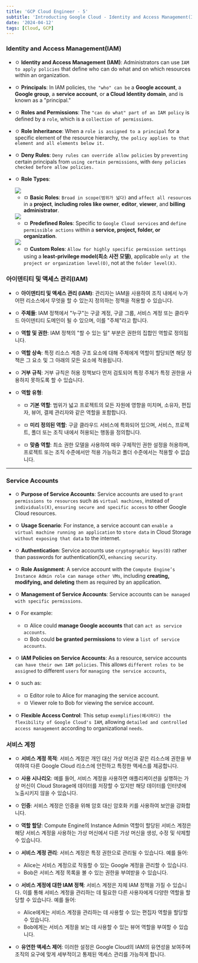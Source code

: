 ```yaml
---
title: 'GCP Cloud Engineer - 5'
subtitle: 'Introducting Google Cloud - Identity and Access Management(IAM) / Service Accounts'
date: '2024-04-12'
tags: [Cloud, GCP]
---
```


### Identity and Access Management(IAM)


- ㅇ **Identity and Access Management (IAM)**: Administrators can use `IAM to apply policies` that define who can do what and on which resources within an organization.

- ㅇ **Principals**: In IAM policies, `the "who" can be` a **Google account**, a **Google group**, a **service account**, or **a Cloud Identity domain**, and is known as a "principal."

- ㅇ **Roles and Permissions**: The `"can do what" part of an IAM policy` is defined by a `role`, which is a `collection of permissions`.

- ㅇ **Role Inheritance**: When a `role is assigned to a principal` for a specific element of the resource hierarchy, `the policy applies to that element and all elements below it.`

- ㅇ **Deny Rules**: `Deny rules can override allow policies` by `preventing` certain principals from `using certain permissions`, with `deny policies checked before allow policies.`

- ㅇ **Role Types**:

  <img class='blogImage' src='/blog/basic_iam_role.png'>

  - ㅁ **Basic Roles**: `Broad in scope(범위가 넓다)` and `affect all resources` in a **project**, **including roles like owner**, **editor**, **viewer**, and **billing administrator**.

  <img class='blogImage' src='/blog/predefined_role.png'>

  - ㅁ **Predefined Roles**: Specific to `Google Cloud services` and `define permissible actions` within a **service, project, folder, or organization**.

  <img class='blogImage' src='/blog/custom_role.png'>

  - ㅁ **Custom Roles**: `Allow for highly specific permission settings` using a **least-privilege model(최소 사전 모델)**, applicable `only at the project or organization level(O)`, not at the `folder level(X)`.

### 아이덴티티 및 액세스 관리(IAM)

- ㅇ **아이덴티티 및 액세스 관리 (IAM)**: 관리자는 IAM을 사용하여 조직 내에서 누가 어떤 리소스에서 무엇을 할 수 있는지 정의하는 정책을 적용할 수 있습니다.

- ㅇ **주체들**: IAM 정책에서 "누구"는 구글 계정, 구글 그룹, 서비스 계정 또는 클라우드 아이덴티티 도메인이 될 수 있으며, 이를 "주체"라고 합니다.

- ㅇ **역할 및 권한**: IAM 정책의 "할 수 있는 일" 부분은 권한의 집합인 역할로 정의됩니다.

- ㅇ **역할 상속**: 특정 리소스 계층 구조 요소에 대해 주체에게 역할이 할당되면 해당 정책은 그 요소 및 그 아래의 모든 요소에 적용됩니다.

- ㅇ **거부 규칙**: 거부 규칙은 허용 정책보다 먼저 검토되어 특정 주체가 특정 권한을 사용하지 못하도록 할 수 있습니다.

- ㅇ **역할 유형**:

  - ㅁ **기본 역할**: 범위가 넓고 프로젝트의 모든 자원에 영향을 미치며, 소유자, 편집자, 뷰어, 결제 관리자와 같은 역할을 포함합니다.

  - ㅁ **미리 정의된 역할**: 구글 클라우드 서비스에 특화되어 있으며, 서비스, 프로젝트, 폴더 또는 조직 내에서 허용되는 행동을 정의합니다.

  - ㅁ **맞춤 역할**: 최소 권한 모델을 사용하여 매우 구체적인 권한 설정을 허용하며, 프로젝트 또는 조직 수준에서만 적용 가능하고 폴더 수준에서는 적용할 수 없습니다.

--------


### Service Accounts


- ㅇ **Purpose of Service Accounts**: Service accounts are used to `grant permissions to resources` such as `virtual machines`, instead of `individuals(X)`, `ensuring secure and specific access` to other Google Cloud resources.

- ㅇ **Usage Scenario**: For instance, a service account can `enable a virtual machine running an application` to `store data` in Cloud Storage `without exposing that data` to the internet.

- ㅇ **Authentication**: Service accounts use `cryptographic keys(O)` rather than passwords for authentication(X), `enhancing security`.

- ㅇ **Role Assignment**: A service account with the `Compute Engine’s Instance Admin role can manage other VMs`, including **creating, modifying, and deleting** them as required by an application.

- ㅇ **Management of Service Accounts**: Service accounts can `be managed with specific permissions`. 
- ㅇ For example:
  - ㅁ Alice could **manage Google accounts** that can `act as service accounts`.
  - ㅁ Bob could **be granted permissions** to view a `list of service accounts`.

- ㅇ **IAM Policies on Service Accounts**: As a resource, service accounts `can have their own IAM policies`. This allows `different roles to be assigned` to different `users` for `managing the service accounts`, 
- ㅇ such as:
  - ㅁ Editor role to Alice for managing the service account.
  - ㅁ Viewer role to Bob for viewing the service account.

- ㅇ **Flexible Access Control**: This setup `exemplifies(예시하다) the flexibility of Google Cloud's IAM`, allowing `detailed and controlled access management` according to organizational `needs`.

### 서비스 계정

- ㅇ **서비스 계정 목적**: 서비스 계정은 개인 대신 가상 머신과 같은 리소스에 권한을 부여하여 다른 Google Cloud 리소스에 안전하고 특정한 액세스를 제공합니다.

- ㅇ **사용 시나리오**: 예를 들어, 서비스 계정을 사용하면 애플리케이션을 실행하는 가상 머신이 Cloud Storage에 데이터를 저장할 수 있지만 해당 데이터를 인터넷에 노출시키지 않을 수 있습니다.

- ㅇ **인증**: 서비스 계정은 인증을 위해 암호 대신 암호화 키를 사용하여 보안을 강화합니다.

- ㅇ **역할 할당**: Compute Engine의 Instance Admin 역할이 할당된 서비스 계정은 해당 서비스 계정을 사용하는 가상 머신에서 다른 가상 머신을 생성, 수정 및 삭제할 수 있습니다.

- ㅇ **서비스 계정 관리**: 서비스 계정은 특정 권한으로 관리될 수 있습니다. 예를 들어:
  - Alice는 서비스 계정으로 작동할 수 있는 Google 계정을 관리할 수 있습니다.
  - Bob은 서비스 계정 목록을 볼 수 있는 권한을 부여받을 수 있습니다.

- ㅇ **서비스 계정에 대한 IAM 정책**: 서비스 계정은 자체 IAM 정책을 가질 수 있습니다. 이를 통해 서비스 계정을 관리하는 데 필요한 다른 사용자에게 다양한 역할을 할당할 수 있습니다. 예를 들어:
  - Alice에게는 서비스 계정을 관리하는 데 사용할 수 있는 편집자 역할을 할당할 수 있습니다.
  - Bob에게는 서비스 계정을 보는 데 사용할 수 있는 뷰어 역할을 부여할 수 있습니다.

- ㅇ **유연한 액세스 제어**: 이러한 설정은 Google Cloud의 IAM의 유연성을 보여주며 조직의 요구에 맞게 세부적이고 통제된 액세스 관리를 가능하게 합니다.
